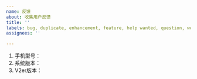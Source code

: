 ```yaml
---
name: 反馈
about: 收集用户反馈
title: ''
labels: bug, duplicate, enhancement, feature, help wanted, question, wontfix
assignees: ''

---
```


<!--
请在下面描述你的问题或建议：
-->



<!--
如果你反馈的是Bug问题，请在下面描述手机相关环境：
-->
1. 手机型号：
2. 系统版本：
3. V2er版本：
